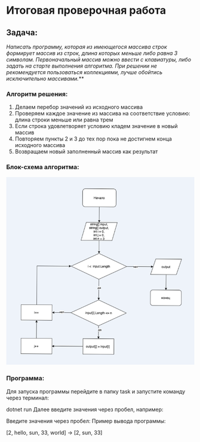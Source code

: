 # Итоговая проверочная работа

## Задача:

*Написать программу, которая из имеющегося массива строк формирует массив из строк, длина которых меньше либо равна 3 символам. Первоначальный массив можно ввести с клавиатуры, либо задать на старте выполнения алгоритма. При решении не рекомендуется пользоваться коллекциями, лучше обойтись исключительно массивами.***

### Алгоритм решения:
1. Делаем перебор значений из исходного массива
2. Проверяем каждое значение из массива на соответствие условию: длина строки меньше или равна трем
3. Если строка удовлетворяет условию кладем значение в новый массив
4. Повторяем пункты 2 и 3 до тех пор пока не достигнем конца исходного массива
5. Возвращаем новый заполненный массив как результат
### Блок-схема алгоритма:
![БЛОК СХЕМА](BS.png)
### Программа:
Для запуска программы перейдите в папку task и запустите команду через терминал:

dotnet run 
Далее введите значения через пробел, например:

Введите значения через пробел: 
Пример вывода программы:

[2, hello, sun, 33, world] -> [2, sun, 33]